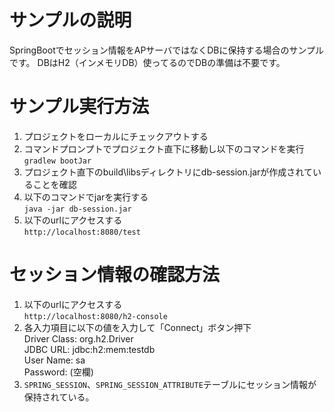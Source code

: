 # サンプルの説明
SpringBootでセッション情報をAPサーバではなくDBに保持する場合のサンプルです。
DBはH2（インメモリDB）使ってるのでDBの準備は不要です。

# サンプル実行方法
1. プロジェクトをローカルにチェックアウトする
1. コマンドプロンプトでプロジェクト直下に移動し以下のコマンドを実行  
`gradlew bootJar`
1. プロジェクト直下のbuild\libsディレクトリにdb-session.jarが作成されていることを確認
1. 以下のコマンドでjarを実行する  
`java -jar db-session.jar`
1. 以下のurlにアクセスする  
`http://localhost:8080/test`

# セッション情報の確認方法
1. 以下のurlにアクセスする  
`http://localhost:8080/h2-console`
1. 各入力項目に以下の値を入力して「Connect」ボタン押下  
Driver Class: org.h2.Driver  
JDBC URL: jdbc:h2:mem:testdb  
User Name: sa  
Password: (空欄)
1. `SPRING_SESSION`、`SPRING_SESSION_ATTRIBUTE`テーブルにセッション情報が保持されている。
